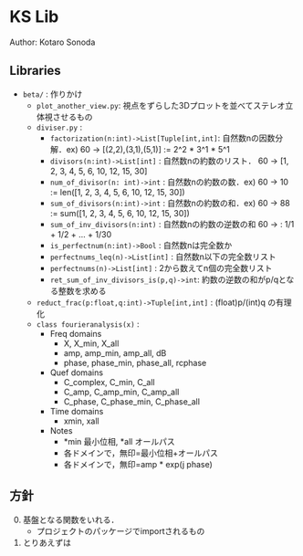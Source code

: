 # KS Lib

Author: Kotaro Sonoda

## Libraries


- `beta/` : 作りかけ
    - `plot_another_view.py`: 視点をずらした3Dプロットを並べてステレオ立体視させるもの
    - `diviser.py` :
        - `factorization(n:int)->List[Tuple[int,int]`: 自然数nの因数分解．ex) 60 -> [(2,2),(3,1),(5,1)] := 2^2 * 3^1 * 5^1
        - `divisors(n:int)->List[int]` : 自然数nの約数のリスト．
        60 -> [1, 2, 3, 4, 5, 6, 10, 12, 15, 30]
        - `num_of_divisor(n: int)->int` : 自然数nの約数の数．ex) 60 -> 10 := len([1, 2, 3, 4, 5, 6, 10, 12, 15, 30])
        - `sum_of_divisors(n:int)->int` : 自然数nの約数の和．ex)
        60 -> 88 := sum([1, 2, 3, 4, 5, 6, 10, 12, 15, 30])
        - `sum_of_inv_divisors(n:int)` : 自然数nの約数の逆数の和
        60 ->  : 1/1 + 1/2 + ... + 1/30
        - `is_perfectnum(n:int)->Bool` : 自然数nは完全数か
        - `perfectnums_leq(n)->List[int]` : 自然数n以下の完全数リスト
        - `perfectnums(n)->List[int]` : 2から数えてn個の完全数リスト
        - `ret_sum_of_inv_divisors_is(p,q)->int`: 約数の逆数の和がp/qとなる整数を求める
    - `reduct_frac(p:float,q:int)->Tuple[int,int]` : (float)p/(int)q の有理化
    - `class fourieranalysis(x)` :
        - Freq domains
            - X, X_min, X_all
            - amp, amp_min, amp_all, dB
            - phase, phase_min, phase_all, rcphase
        - Quef domains
            - C_complex, C_min, C_all
            - C_amp, C_amp_min, C_amp_all
            - C_phase, C_phase_min, C_phase_all
        - Time domains
            - xmin, xall
        - Notes
            - *min 最小位相, *all オールパス
            - 各ドメインで，無印=最小位相+オールパス
            - 各ドメインで，無印=amp * exp(j phase)

## 方針

0. 基盤となる関数をいれる．
    - プロジェクトのパッケージでimportされるもの
1. とりあえずは

